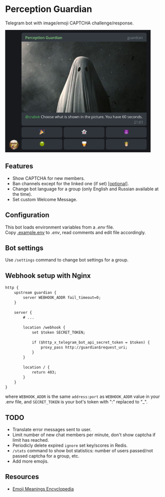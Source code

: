 # Perception Guardian

Telegram bot with image/emoji CAPTCHA challenge/response.

<img src="screenshot.png" alt="screenshot" width="468" height="393"/>

## Features

* Show CAPTCHA for new members.
* Ban channels except for the linked one (if set) [[optional]](#bot-settings).
* Change bot language for a group (only English and Russian available at the time).
* Set custom Welcome Message.

## Configuration

This bot loads environment variables from a *.env* file.  
Copy [.example.env](.example.env) to *.env*, read comments and edit file accordingly.

## Bot settings

Use `/settings` command to change bot settings for a group.

## Webhook setup with Nginx

```nginx
http {
    upstream guardian {
        server WEBHOOK_ADDR fail_timeout=0;
    }

    server {
        # ...

        location /webhook {
            set $token SECRET_TOKEN;

            if ($http_x_telegram_bot_api_secret_token = $token) {
                proxy_pass http://guardian$request_uri;
            }
        }

        location / {
            return 403;
        }
    }
}
```

where `WEBHOOK_ADDR` is the same `address:port` as `WEBHOOK_ADDR` value in your .env file,
and `SECRET_TOKEN` is your bot's token with ":" replaced to "_".

## TODO

* Translate error messages sent to user.
* Limit number of new chat members per minute, don't show captcha if limit has reached.
* Periodicly delete expired `ignore` set key/scores in Redis.
* `/stats` command to show bot statistics: number of users passed/not passed captcha for a group, etc.
* Add more emojis.

## Resources

* [Emoji Meanings Encyclopedia](https://emojis.wiki/)
